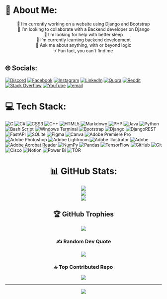# 💫 About Me:

<div align="center">

🔭 I’m currently working on a website using Django and Bootstrap<br>👯 I’m looking to collaborate with a Backend developer on Django<br>🤝 I’m looking for help with better sleep<br>🌱 I’m currently learning backend development<br>💬 Ask me about anything, with or beyond logic<br>⚡ Fun fact, you can't find me
</div>

## 🌐 Socials:
[![Discord](https://img.shields.io/badge/Discord-%237289DA.svg?logo=discord&logoColor=white)](https://discord.gg/skhalidmahmud) [![Facebook](https://img.shields.io/badge/Facebook-%231877F2.svg?logo=Facebook&logoColor=white)](https://facebook.com/skhalidmahmud) [![Instagram](https://img.shields.io/badge/Instagram-%23E4405F.svg?logo=Instagram&logoColor=white)](https://instagram.com/_khalidmahmud) [![LinkedIn](https://img.shields.io/badge/LinkedIn-%230077B5.svg?logo=linkedin&logoColor=white)](https://linkedin.com/in/skhalidmahmud) [![Quora](https://img.shields.io/badge/Quora-%23B92B27.svg?logo=Quora&logoColor=white)](https://quora.com/profile/Khalid-Mahmud-139) [![Reddit](https://img.shields.io/badge/Reddit-%23FF4500.svg?logo=Reddit&logoColor=white)](https://reddit.com/user/skhalidmahmud) [![Stack Overflow](https://img.shields.io/badge/-Stackoverflow-FE7A16?logo=stack-overflow&logoColor=white)](https://stackoverflow.com/users/20959797) [![YouTube](https://img.shields.io/badge/YouTube-%23FF0000.svg?logo=YouTube&logoColor=white)](https://youtube.com/@DevwithKhalid) [![email](https://img.shields.io/badge/Email-D14836?logo=gmail&logoColor=white)](mailto:skhalidmahmud1@gmail.com) 

# 💻 Tech Stack:
![C](https://img.shields.io/badge/c-%2300599C.svg?style=plastic&logo=c&logoColor=white) ![C#](https://img.shields.io/badge/c%23-%23239120.svg?style=plastic&logo=csharp&logoColor=white) ![CSS3](https://img.shields.io/badge/css3-%231572B6.svg?style=plastic&logo=css3&logoColor=white) ![C++](https://img.shields.io/badge/c++-%2300599C.svg?style=plastic&logo=c%2B%2B&logoColor=white) ![HTML5](https://img.shields.io/badge/html5-%23E34F26.svg?style=plastic&logo=html5&logoColor=white) ![Markdown](https://img.shields.io/badge/markdown-%23000000.svg?style=plastic&logo=markdown&logoColor=white) ![PHP](https://img.shields.io/badge/php-%23777BB4.svg?style=plastic&logo=php&logoColor=white) ![Java](https://img.shields.io/badge/java-%23ED8B00.svg?style=plastic&logo=openjdk&logoColor=white) ![Python](https://img.shields.io/badge/python-3670A0?style=plastic&logo=python&logoColor=ffdd54) ![Bash Script](https://img.shields.io/badge/bash_script-%23121011.svg?style=plastic&logo=gnu-bash&logoColor=white) ![Windows Terminal](https://img.shields.io/badge/Windows%20Terminal-%234D4D4D.svg?style=plastic&logo=windows-terminal&logoColor=white) ![Bootstrap](https://img.shields.io/badge/bootstrap-%238511FA.svg?style=plastic&logo=bootstrap&logoColor=white) ![Django](https://img.shields.io/badge/django-%23092E20.svg?style=plastic&logo=django&logoColor=white) ![DjangoREST](https://img.shields.io/badge/DJANGO-REST-ff1709?style=plastic&logo=django&logoColor=white&color=ff1709&labelColor=gray) ![FastAPI](https://img.shields.io/badge/FastAPI-005571?style=plastic&logo=fastapi) ![SQLite](https://img.shields.io/badge/sqlite-%2307405e.svg?style=plastic&logo=sqlite&logoColor=white) ![Figma](https://img.shields.io/badge/figma-%23F24E1E.svg?style=plastic&logo=figma&logoColor=white) ![Canva](https://img.shields.io/badge/Canva-%2300C4CC.svg?style=plastic&logo=Canva&logoColor=white) ![Adobe Premiere Pro](https://img.shields.io/badge/Adobe%20Premiere%20Pro-9999FF.svg?style=plastic&logo=Adobe%20Premiere%20Pro&logoColor=white) ![Adobe Photoshop](https://img.shields.io/badge/adobe%20photoshop-%2331A8FF.svg?style=plastic&logo=adobe%20photoshop&logoColor=white) ![Adobe Lightroom](https://img.shields.io/badge/Adobe%20Lightroom-31A8FF.svg?style=plastic&logo=Adobe%20Lightroom&logoColor=white) ![Adobe Illustrator](https://img.shields.io/badge/adobe%20illustrator-%23FF9A00.svg?style=plastic&logo=adobe%20illustrator&logoColor=white) ![Adobe](https://img.shields.io/badge/adobe-%23FF0000.svg?style=plastic&logo=adobe&logoColor=white) ![Adobe Acrobat Reader](https://img.shields.io/badge/Adobe%20Acrobat%20Reader-EC1C24.svg?style=plastic&logo=Adobe%20Acrobat%20Reader&logoColor=white) ![NumPy](https://img.shields.io/badge/numpy-%23013243.svg?style=plastic&logo=numpy&logoColor=white) ![Pandas](https://img.shields.io/badge/pandas-%23150458.svg?style=plastic&logo=pandas&logoColor=white) ![TensorFlow](https://img.shields.io/badge/TensorFlow-%23FF6F00.svg?style=plastic&logo=TensorFlow&logoColor=white) ![GitHub](https://img.shields.io/badge/github-%23121011.svg?style=plastic&logo=github&logoColor=white) ![Git](https://img.shields.io/badge/git-%23F05033.svg?style=plastic&logo=git&logoColor=white) ![Cisco](https://img.shields.io/badge/cisco-%23049fd9.svg?style=plastic&logo=cisco&logoColor=black) ![Notion](https://img.shields.io/badge/Notion-%23000000.svg?style=plastic&logo=notion&logoColor=white) ![Power Bi](https://img.shields.io/badge/power_bi-F2C811?style=plastic&logo=powerbi&logoColor=black) ![TOR](https://img.shields.io/badge/tor-%237E4798.svg?style=plastic&logo=tor-project&logoColor=white)

<div align="center">

# 📊 GitHub Stats:
![](https://github-readme-stats.vercel.app/api?username=skhalidmahmud&theme=neon&hide_border=false&include_all_commits=false&count_private=false)<br/>
![](https://nirzak-streak-stats.vercel.app/?user=skhalidmahmud&theme=neon&hide_border=false)<br/>
![](https://github-readme-stats.vercel.app/api/top-langs/?username=skhalidmahmud&theme=neon&hide_border=false&include_all_commits=false&count_private=false&layout=compact)

</dev>

## 🏆 GitHub Trophies
![](https://github-profile-trophy.vercel.app/?username=skhalidmahmud&theme=algolia&no-frame=true&no-bg=true&margin-w=4)

<div align="center">

### ✍️ Random Dev Quote
![](https://quotes-github-readme.vercel.app/api?type=vetical&theme=gruvbox)

### 🔝 Top Contributed Repo
![](https://github-contributor-stats.vercel.app/api?username=skhalidmahmud&limit=5&theme=jolly&combine_all_yearly_contributions=true)

---
[![](https://visitcount.itsvg.in/api?id=skhalidmahmud&icon=10&color=13)](https://visitcount.itsvg.in)

</div>